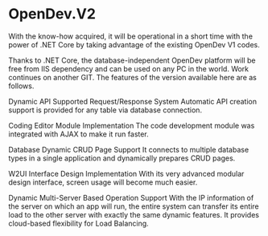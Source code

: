 # OpenDev.V2

With the know-how acquired, it will be operational in a short time with the power of .NET Core by taking advantage of the existing OpenDev V1 codes.

Thanks to .NET Core, the database-independent OpenDev platform will be free from IIS dependency and can be used on any PC in the world. Work continues on another GIT. The features of the version available here are as follows.

Dynamic API Supported Request/Response System
Automatic API creation support is provided for any table via database connection.

Coding Editor Module Implementation
The code development module was integrated with AJAX to make it run faster.

Database Dynamic CRUD Page Support
It connects to multiple database types in a single application and dynamically prepares CRUD pages.

W2UI Interface Design Implementation
With its very advanced modular design interface, screen usage will become much easier.

Dynamic Multi-Server Based Operation Support
With the IP information of the server on which an app will run, the entire system can transfer its entire load to the other server with exactly the same dynamic features. It provides cloud-based flexibility for Load Balancing.
